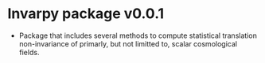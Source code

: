 # Invarpy package v0.0.1

- Package that includes several methods to compute statistical translation non-invariance of primarly, but not limitted to, scalar
cosmological fields.



